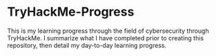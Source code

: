 # TryHackMe-Progress
This is my learning progress through the field of cybersecurity through TryHackMe. I summarize what I have completed prior to creating this repository, then detail my day-to-day learning progress.
